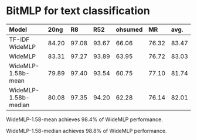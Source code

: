 # BitMLP for text classification


| **Model** | **20ng** | **R8** | **R52** | **ohsumed** | **MR** | **avg.** |
|:--|:--|:--|:--|:--|:--|:--|
| TF-IDF WideMLP | 84.20 | 97.08 | 93.67 | 66.06 | 76.32 |83.47 |
| WideMLP | 83.31 | 97.27 | 93.89 | 63.95 | 76.72 | 83.03 |
| WideMLP-1.58b-mean | 79.89 | 97.40 | 93.54 | 60.75 | 77.10 |  81.74
| WideMLP-1.58b-median | 80.08 | 97.35 | 94.20 | 62.28 | 76.14 | 82.01 |

WideMLP-1.58-mean achieves 98.4% of WideMLP performance.

WideMLP-1.58-median achieves 98.8% of WideMLP performance.